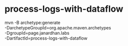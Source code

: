 # process-logs-with-dataflow

mvn -B archetype:generate \
  -DarchetypeGroupId=org.apache.maven.archetypes \
  -DgroupId=page.janardhan.labs \
  -DartifactId=process-logs-with-dataflow